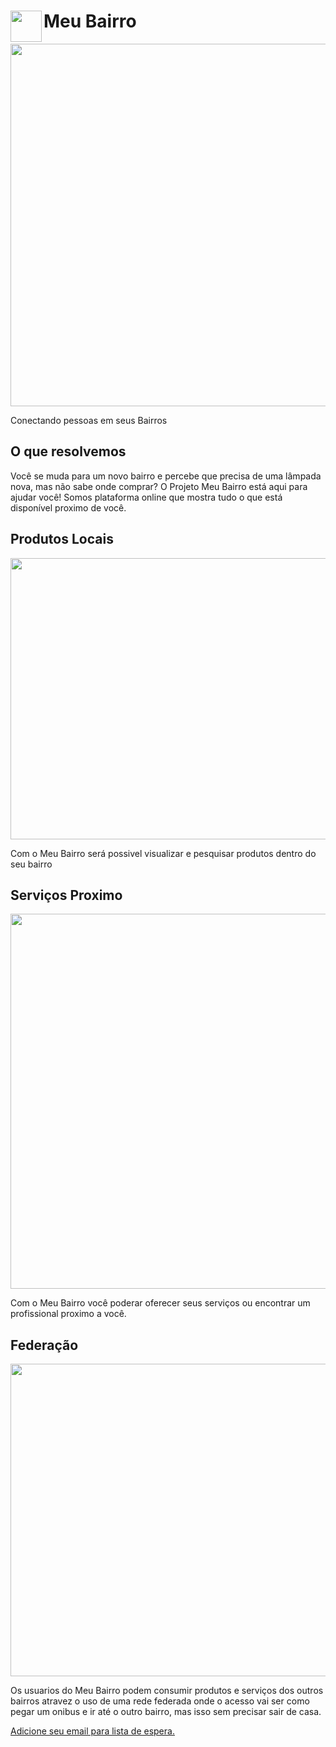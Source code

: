 #  <img src="https://github.com/user-attachments/assets/b72d5bd7-c5cf-4c1d-8946-d81a39cdb853" align="left" height="50" width="50" > Meu Bairro

<img src="https://github.com/user-attachments/assets/09e5d1ed-19d5-48bb-9863-07ba009e9b06" align="center" height="580" width="600" >

Conectando pessoas em seus Bairros

## O que resolvemos

Você se muda para um novo bairro e percebe que precisa de uma lâmpada nova, mas não sabe onde comprar? O Projeto Meu Bairro está aqui para ajudar você! Somos plataforma online que mostra tudo o que está disponível proximo de você.


## Produtos Locais

<img src="https://github.com/user-attachments/assets/dc023fe2-a30a-4ab5-a51f-abb5273546da" align="center" height="450" width="900" >

Com o Meu Bairro será possivel visualizar e pesquisar produtos dentro do seu bairro

## Serviços Proximo

<img src="https://github.com/user-attachments/assets/f63266b2-07c0-4109-be3b-16243ad42aab" align="center" height="600" width="800" >

Com o Meu Bairro você poderar oferecer seus serviços ou encontrar um profissional proximo a você.

## Federação

<img src="https://github.com/user-attachments/assets/e5cc7aeb-651b-4bac-b844-5d84798d46d7" align="center" height="500" width="800" >

Os usuarios do Meu Bairro podem consumir produtos e serviços dos outros bairros atravez o uso de uma rede federada onde o acesso vai ser como pegar um onibus e ir até o outro bairro, mas isso sem precisar sair de casa.

[Adicione seu email para lista de espera.]()

